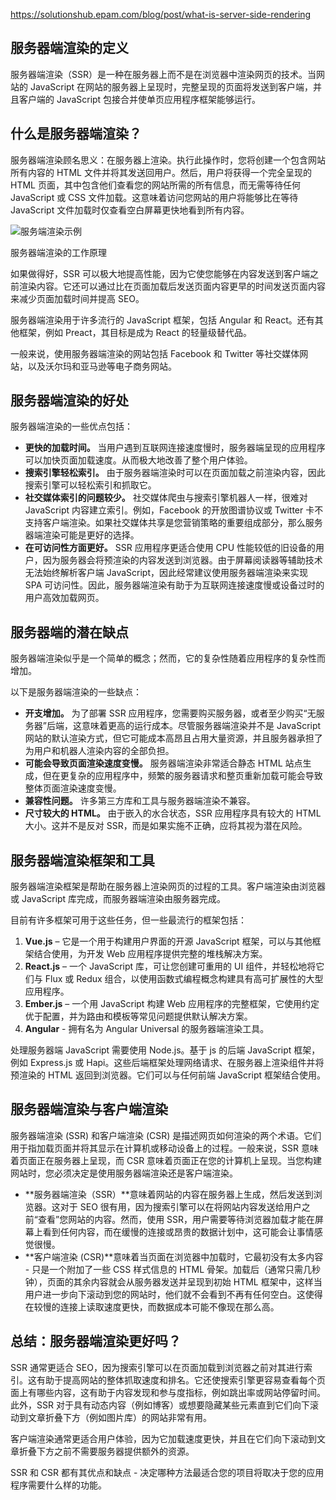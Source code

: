 https://solutionshub.epam.com/blog/post/what-is-server-side-rendering

## 服务器端渲染的定义

服务器端渲染（SSR）是一种在服务器上而不是在浏览器中渲染网页的技术。当网站的 JavaScript 在网站的服务器上呈现时，完整呈现的页面将发送到客户端，并且客户端的 JavaScript 包接合并使单页应用程序框架能够运行。

## 什么是服务器端渲染？

服务器端渲染顾名思义：在服务器上渲染。执行此操作时，您将创建一个包含网站所有内容的 HTML 文件并将其发送回用户。然后，用户将获得一个完全呈现的 HTML 页面，其中包含他们查看您的网站所需的所有信息，而无需等待任何 JavaScript 或 CSS 文件加载。这意味着访问您网站的用户将能够比在等待 JavaScript 文件加载时仅查看空白屏幕更快地看到所有内容。

![服务端渲染示例](D:/%E6%96%87%E4%BB%B6/typora%E5%9B%BE%E7%89%87/server_side_rendering.jpeg)

服务器端渲染的工作原理

如果做得好，SSR 可以极大地提高性能，因为它使您能够在内容发送到客户端之前渲染内容。它还可以通过比在页面加载后发送页面内容更早的时间发送页面内容来减少页面加载时间并提高 SEO。

服务器端渲染用于许多流行的 JavaScript 框架，包括 Angular 和 React。还有其他框架，例如 Preact，其目标是成为 React 的轻量级替代品。

一般来说，使用服务器端渲染的网站包括 Facebook 和 Twitter 等社交媒体网站，以及沃尔玛和亚马逊等电子商务网站。

## 服务器端渲染的好处

服务器端渲染的一些优点包括：

- **更快的加载时间。** 当用户遇到互联网连接速度慢时，服务器端呈现的应用程序可以加快页面加载速度。从而极大地改善了整个用户体验。
- **搜索引擎轻松索引。** 由于服务器端渲染时可以在页面加载之前渲染内容，因此搜索引擎可以轻松索引和抓取它。
- **社交媒体索引的问题较少。** 社交媒体爬虫与搜索引擎机器人一样，很难对 JavaScript 内容建立索引。例如，Facebook 的开放图谱协议或 Twitter 卡不支持客户端渲染。如果社交媒体共享是您营销策略的重要组成部分，那么服务器端渲染可能是更好的选择。
- **在可访问性方面更好。** SSR 应用程序更适合使用 CPU 性能较低的旧设备的用户，因为服务器会将预渲染的内容发送到浏览器。由于屏幕阅读器等辅助技术无法始终解析客户端 JavaScript，因此经常建议使用服务器端渲染来实现 SPA 可访问性。因此，服务器端渲染有助于为互联网连接速度慢或设备过时的用户高效加载网页。

## 服务器端的潜在缺点

服务器端渲染似乎是一个简单的概念；然而，它的复杂性随着应用程序的复杂性而增加。

以下是服务器端渲染的一些缺点：

- **开支增加。** 为了部署 SSR 应用程序，您需要购买服务器，或者至少购买“无服务器”后端，这意味着更高的运行成本。尽管服务器端渲染并不是 JavaScript 网站的默认渲染方式，但它可能成本高昂且占用大量资源，并且服务器承担了为用户和机器人渲染内容的全部负担。
- **可能会导致页面渲染速度变慢。** 服务器端渲染非常适合静态 HTML 站点生成，但在更复杂的应用程序中，频繁的服务器请求和整页重新加载可能会导致整体页面渲染速度变慢。
- **兼容性问题。** 许多第三方库和工具与服务器端渲染不兼容。
- **尺寸较大的 HTML。** 由于嵌入的水合状态，SSR 应用程序具有较大的 HTML 大小。这并不是反对 SSR，而是如果实施不正确，应将其视为潜在风险。

## 服务器端渲染框架和工具

服务器端渲染框架是帮助在服务器上渲染网页的过程的工具。客户端渲染由浏览器或 JavaScript 库完成，而服务器端渲染由服务器完成。

目前有许多框架可用于这些任务，但一些最流行的框架包括：

1. **Vue.js** – 它是一个用于构建用户界面的开源 JavaScript 框架，可以与其他框架结合使用，为开发 Web 应用程序提供完整的堆栈解决方案。
2. **React.js** – 一个 JavaScript 库，可让您创建可重用的 UI 组件，并轻松地将它们与 Flux 或 Redux 组合，以使用函数式编程概念构建具有高可扩展性的大型应用程序。
3. **Ember.js** – 一个用 JavaScript 构建 Web 应用程序的完整框架，它使用约定优于配置，并为路由和模板等常见问题提供默认解决方案。
4. **Angular** - 拥有名为 Angular Universal 的服务器端渲染工具。

处理服务器端 JavaScript 需要使用 Node.js。基于 js 的后端 JavaScript 框架，例如 Express.js 或 Hapi。这些后端框架处理网络请求、在服务器上渲染组件并将预渲染的 HTML 返回到浏览器。它们可以与任何前端 JavaScript 框架结合使用。

## 服务器端渲染与客户端渲染

服务器端渲染 (SSR) 和客户端渲染 (CSR) 是描述网页如何渲染的两个术语。它们用于指加载页面并将其显示在计算机或移动设备上的过程。一般来说，SSR 意味着页面正在服务器上呈现，而 CSR 意味着页面正在您的计算机上呈现。当您构建网站时，您必须决定是使用服务器端渲染还是客户端渲染。

- **服务器端渲染（SSR）**意味着网站的内容在服务器上生成，然后发送到浏览器。这对于 SEO 很有用，因为搜索引擎可以在将网站内容发送给用户之前“查看”您网站的内容。然而，使用 SSR，用户需要等待浏览器加载才能在屏幕上看到任何内容，而在缓慢的连接或昂贵的数据计划中，这可能会让事情感觉很慢。
- **客户端渲染 (CSR)**意味着当页面在浏览器中加载时，它最初没有太多内容 - 只是一个附加了一些 CSS 样式信息的 HTML 骨架。加载后（通常只需几秒钟），页面的其余内容就会从服务器发送并呈现到初始 HTML 框架中，这样当用户进一步向下滚动到您的网站时，他们就不会看到不再有任何空白。这使得在较慢的连接上读取速度更快，而数据成本可能不像现在那么高。

## 总结：服务器端渲染更好吗？

SSR 通常更适合 SEO，因为搜索引擎可以在页面加载到浏览器之前对其进行索引。这有助于提高网站的整体抓取速度和排名。它还使搜索引擎更容易查看每个页面上有哪些内容，这有助于内容发现和参与度指标，例如跳出率或网站停留时间。此外，SSR 对于具有动态内容（例如博客）或想要隐藏某些元素直到它们向下滚动到文章折叠下方（例如图片库）的网站非常有用。

客户端渲染通常更适合用户体验，因为它加载速度更快，并且在它们向下滚动到文章折叠下方之前不需要服务器提供额外的资源。

SSR 和 CSR 都有其优点和缺点 - 决定哪种方法最适合您的项目将取决于您的应用程序需要什么样的功能。
